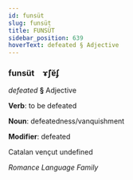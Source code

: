 ```yaml
---
id: funsüt
slug: funsüt
title: FUNSÜT
sidebar_position: 639
hoverText: defeated § Adjective
---
```


### funsüt&emsp;<span kind="abugida">ɤ̃ʃɐ̆ʄ</span>

*defeated* **§** Adjective

**Verb**: to be defeated

**Noun**: defeatedness/vanquishment

**Modifier**: defeated

Catalan vençut undefined

*Romance Language Family*